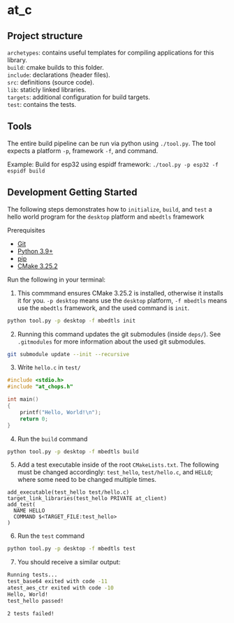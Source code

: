 # at_c

## Project structure

`archetypes`: contains useful templates for compiling applications for this library.  
`build`: cmake builds to this folder.  
`include`: declarations (header files).  
`src`: definitions (source code).  
`lib`: staticly linked libraries.  
`targets`: additional configuration for build targets.  
`test`: contains the tests.

## Tools

The entire build pipeline can be run via python using `./tool.py`.
The tool expects a platform `-p`, framework `-f`, and command.

Example:
Build for esp32 using espidf framework: `./tool.py -p esp32 -f espidf build`

## Development Getting Started

The following steps demonstrates how to `initialize`, `build`, and `test` a hello world program for the `desktop` platform and `mbedtls` framework

Prerequisites
- [Git](https://git-scm.com/downloads)
- [Python 3.9+](https://www.python.org/downloads/)
- [pip](https://pip.pypa.io/en/stable/installation/)
- [CMake 3.25.2](https://cmake.org/download/)

Run the following in your terminal:

1. This commmand ensures CMake 3.25.2 is installed, otherwise it installs it for you. `-p desktop` means use the `desktop` platform, `-f mbedtls` means use the `mbedtls` framework, and the used command is `init`.

```sh
python tool.py -p desktop -f mbedtls init
```

2. Running this command updates the git submodules (inside `deps/`). See `.gitmodules` for more information about the used git submodules.

```sh
git submodule update --init --recursive
```

3. Write `hello.c` in `test/`

```c
#include <stdio.h>
#include "at_chops.h"

int main()
{
    printf("Hello, World!\n");
    return 0;
}
```

4. Run the `build` command

```sh
python tool.py -p desktop -f mbedtls build
```

5. Add a test executable inside of the root `CMakeLists.txt`. The following must be changed accordingly: `test_hello`, `test/hello.c`, and `HELLO`; where some need to be changed multiple times.

```
add_executable(test_hello test/hello.c)
target_link_libraries(test_hello PRIVATE at_client)
add_test(
  NAME HELLO
  COMMAND $<TARGET_FILE:test_hello>
)
```

6. Run the `test` command

```sh
python tool.py -p desktop -f mbedtls test
```

7. You should receive a similar output:

```sh
Running tests...
test_base64 exited with code -11
atest_aes_ctr exited with code -10
Hello, World!
test_hello passed!

2 tests failed!
```
